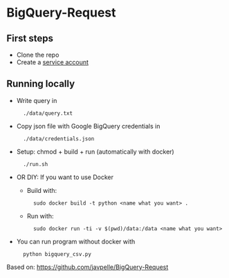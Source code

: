 # BigQuery-Request

## First steps

- Clone the repo
- Create a [service account](https://developers.google.com/identity/protocols/oauth2/service-account)

## Running locally
* Write query in
		
		./data/query.txt

* Copy json file with Google BigQuery credentials in
	
		./data/credentials.json

* Setup: chmod + build + run (automatically with docker)

		./run.sh


* OR DIY: If you want to use Docker

	* Build with:

			sudo docker build -t python <name what you want> .
	* Run with:
		
			sudo docker run -ti -v $(pwd)/data:/data <name what you want>

* You can run program without docker with  
		
		python bigquery_csv.py


Based on:
https://github.com/javpelle/BigQuery-Request
